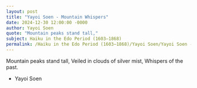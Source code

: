 ```yaml
---
layout: post
title: "Yayoi Soen - Mountain Whispers"
date: 2024-12-30 12:00:00 -0000
author: Yayoi Soen
quote: "Mountain peaks stand tall,"
subject: Haiku in the Edo Period (1603–1868)
permalink: /Haiku in the Edo Period (1603–1868)/Yayoi Soen/Yayoi Soen - Mountain Whispers
---
```


Mountain peaks stand tall,
Veiled in clouds of silver mist,
Whispers of the past.

- Yayoi Soen
